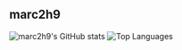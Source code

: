 ## marc2h9

![marc2h9's GitHub stats](https://github-readme-stats.vercel.app/api?username=marc2h9&show_icons=true&theme=dark)
![Top Languages](https://github-readme-stats.vercel.app/api/top-langs/?username=marc2h9&layout=compact&theme=dark)
